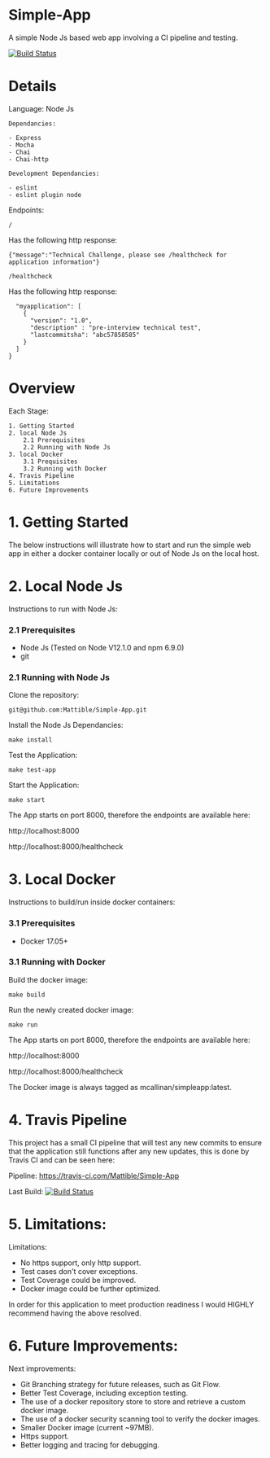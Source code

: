 # Simple-App
A simple Node Js based web app involving a CI pipeline and testing.

[![Build Status](https://travis-ci.com/Mattible/Simple-App.svg?branch=master)](https://travis-ci.com/Mattible/Simple-App)

# Details

Language: Node Js

    Dependancies:
  
    - Express
    - Mocha
    - Chai
    - Chai-http

    Development Dependancies:

    - eslint
    - eslint plugin node

Endpoints:

``` / ```

Has the following http response:

```{"message":"Technical Challenge, please see /healthcheck for application information"}```


``` /healthcheck ```

Has the following http response:

```{
  "myapplication": [
    {
      "version": "1.0",
      "description" : "pre-interview technical test",
      "lastcommitsha": "abc57858585"
    }
  ]
}
```

# Overview


Each Stage:


	1. Getting Started
	2. local Node Js
		2.1 Prerequisites
		2.2 Running with Node Js
	3. local Docker
		3.1 Prequisites
		3.2 Running with Docker
	4. Travis Pipeline
	5. Limitations
	6. Future Improvements
  

# 1. Getting Started
  
The below instructions will illustrate how to start and run the simple web app in either a docker container locally or out of Node Js on the local host.


# 2. Local Node Js

Instructions to run with Node Js:

### 2.1 Prerequisites

  - Node Js (Tested on Node V12.1.0 and npm 6.9.0)
  - git


### 2.1 Running with Node Js

Clone the repository:

`git@github.com:Mattible/Simple-App.git`

Install the Node Js Dependancies:

`make install`

Test the Application:

`make test-app`

Start the Application:

`make start`

The App starts on port 8000, therefore the endpoints are available here:

http://localhost:8000


http://localhost:8000/healthcheck


# 3. Local Docker

Instructions to build/run inside docker containers:

### 3.1 Prerequisites

  - Docker 17.05+


### 3.1 Running with Docker


Build the docker image:

`make build`

Run the newly created docker image:

`make run`

The App starts on port 8000, therefore the endpoints are available here:

http://localhost:8000


http://localhost:8000/healthcheck

The Docker image is always tagged as mcallinan/simpleapp:latest.


# 4. Travis Pipeline

This project has a small CI pipeline that will test any new commits to ensure that the application still functions after any new updates, this is done by Travis CI and can be seen here:

Pipeline:
https://travis-ci.com/Mattible/Simple-App

Last Build: 
[![Build Status](https://travis-ci.com/Mattible/Simple-App.svg?branch=master)](https://travis-ci.com/Mattible/Simple-App)


# 5. Limitations:

Limitations:

  - No https support, only http support.
  - Test cases don't cover exceptions.
  - Test Coverage could be improved.
  - Docker image could be further optimized.

In order for this application to meet production readiness I would HIGHLY recommend having the above resolved.

# 6. Future Improvements:

Next improvements:

  - Git Branching strategy for future releases, such as Git Flow.
  - Better Test Coverage, including exception testing.
  - The use of a docker repository store to store and retrieve a custom docker image.
  - The use of a docker security scanning tool to verify the docker images.
  - Smaller Docker image (current ~97MB).
  - Https support.
  - Better logging and tracing for debugging.



 
